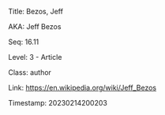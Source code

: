 Title:  Bezos, Jeff

AKA:    Jeff Bezos

Seq:    16.11

Level:  3 - Article

Class:  author

Link:   https://en.wikipedia.org/wiki/Jeff_Bezos

Timestamp: 20230214200203
